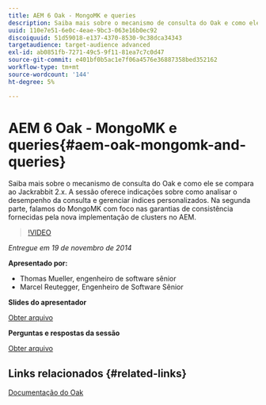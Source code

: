 ```yaml
---
title: AEM 6 Oak - MongoMK e queries
description: Saiba mais sobre o mecanismo de consulta do Oak e como ele se compara ao Jackrabbit 2.x. A sessão oferece indicações sobre como analisar o desempenho da consulta e gerenciar índices personalizados. Na segunda parte, falamos do MongoMK com foco nas garantias de consistência fornecidas pela nova implementação de clusters no AEM.
uuid: 110e7e51-6e0c-4eae-9bc3-063e16b0ec92
discoiquuid: 51d59018-e137-4370-8530-9c38dca34343
targetaudience: target-audience advanced
exl-id: ab0851fb-7271-49c5-9f11-81ea7c7c0d47
source-git-commit: e401bf0b5ac1e7f06a4576e36887358bed352162
workflow-type: tm+mt
source-wordcount: '144'
ht-degree: 5%

---
```


# AEM 6 Oak - MongoMK e queries{#aem-oak-mongomk-and-queries}

Saiba mais sobre o mecanismo de consulta do Oak e como ele se compara ao Jackrabbit 2.x. A sessão oferece indicações sobre como analisar o desempenho da consulta e gerenciar índices personalizados. Na segunda parte, falamos do MongoMK com foco nas garantias de consistência fornecidas pela nova implementação de clusters no AEM.

>[!VIDEO](https://video.tv.adobe.com/v/19402/?quality=9)

*Entregue em 19 de novembro de 2014*

**Apresentado por:**

* Thomas Mueller, engenheiro de software sênior
* Marcel Reutegger, Engenheiro de Software Sênior

**Slides do apresentador**

[Obter arquivo](assets/aem-6-oak-mongomk-and-queries.pdf)

**Perguntas e respostas da sessão**

[Obter arquivo](assets/q-a-11-19-14-gem-session-oak.pdf)

## Links relacionados {#related-links}

[Documentação do Oak](https://jackrabbit.apache.org/oak/docs/)

<!--
[Get back to the Overview](https://helpx.adobe.com/experience-manager/kt/eseminars/gems/aem-index.html)
-->
